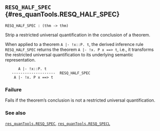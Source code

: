 ## `RESQ_HALF_SPEC` {#res_quanTools.RESQ_HALF_SPEC}


```
RESQ_HALF_SPEC : (thm -> thm)
```



Strip a restricted universal quantification in the conclusion of a theorem.


When applied to a theorem `A |- !x::P. t`, the derived inference rule
`RESQ_HALF_SPEC` returns
the theorem `A |- !x. P x ==> t`, i.e., it transforms the restricted universal
quantification to its underlying semantic representation.
    
          A |- !x::P. t
       --------------------  RESQ_HALF_SPEC
        A |- !x. P x ==> t
    

### Failure

Fails if the theorem’s conclusion is not a restricted universal quantification.

### See also

[`res_quanTools.RESQ_SPEC`](#res_quanTools.RESQ_SPEC), [`res_quanTools.RESQ_SPECL`](#res_quanTools.RESQ_SPECL)


